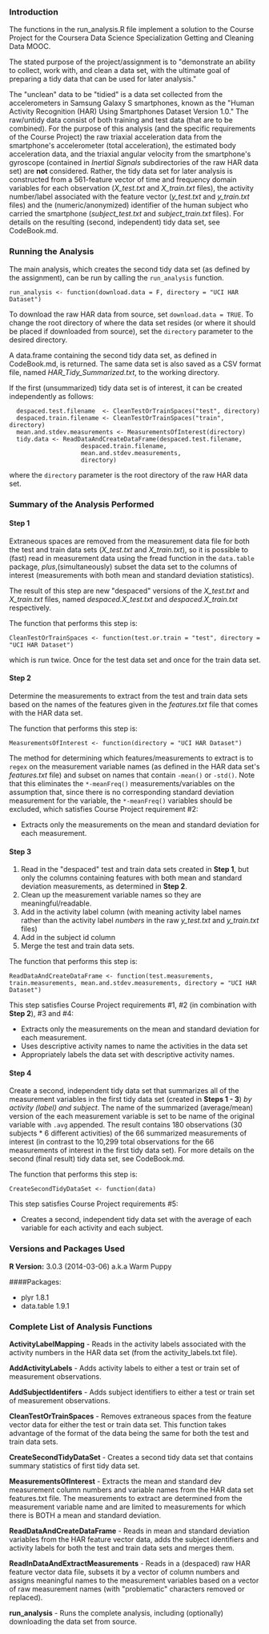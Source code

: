 ### Introduction

The functions in the run_analysis.R file implement a solution to the Course Project for the Coursera Data Science Specialization Getting and Cleaning Data MOOC.

The stated purpose of the project/assignment is to "demonstrate an ability to collect, work with, and clean a data set, with the ultimate goal of preparing a tidy data that can be used for later analysis."

The "unclean" data to be "tidied" is a data set collected from the accelerometers in Samsung Galaxy S smartphones, known as the "Human Activity Recognition (HAR) Using Smartphones Dataset Version 1.0." The raw/untidy data consist of both training and test data (that are to be combined). For the purpose of this analysis (and the specific requirements of the Course Project) the raw triaxial acceleration data from the smartphone's accelerometer (total acceleration), the estimated body  acceleration data, and the triaxial angular velocity from the smartphone's gyroscope (contained in *Inertial Signals* subdirectories of the raw HAR data set) are **not** considered. Rather, the tidy data set for later analysis is constructed from a 561-feature vector of time and frequency domain variables for each observation (*X_test.txt* and *X_train.txt* files), the activity number/label associated with the feature vector (*y_test.txt* and *y_train.txt* files) and the (numeric/anonymized) identifier of the human subject who carried the smartphone (*subject_test.txt* and *subject_train.txt* files). For details on the resulting (second, independent) tidy data set, see CodeBook.md.

### Running the Analysis

The main analysis, which creates the second tidy data set (as defined by the assignment), can be run by calling the `run_analysis` function.  

	run_analysis <- function(download.data = F, directory = "UCI HAR Dataset")

To download the raw HAR data from source, set `download.data = TRUE`. To change the root directory of where the data set resides (or where it should be placed if downloaded from source), set the `directory` parameter to the desired directory.

A data.frame containing the second tidy data set, as defined in CodeBook.md, is returned. The same data set is also saved as a CSV format file, named *HAR_Tidy_Summarized.txt*, to the working directory.

If the first (unsummarized) tidy data set is of interest, it can be created independently as follows:

	  despaced.test.filename  <- CleanTestOrTrainSpaces("test", directory)
	  despaced.train.filename <- CleanTestOrTrainSpaces("train", directory)
	  mean.and.stdev.measurements <- MeasurementsOfInterest(directory)
	  tidy.data <- ReadDataAndCreateDataFrame(despaced.test.filename, 
	  					despaced.train.filename, 
	  					mean.and.stdev.measurements, 
	  					directory)

where the `directory` parameter is the root directory of the raw HAR data set.

### Summary of the Analysis Performed

#### Step 1

Extraneous spaces are removed from the measurement data file for both the test and train data sets (*X_test.txt* and *X_train.txt*), so it is possible to (fast) read in measurement data using the fread function in the `data.table` package, *plus*,(simultaneously) subset the data set to the columns of interest (measurements with both mean and standard deviation statistics). 

The result of this step are new "despaced" versions of the *X_test.txt* and *X_train.txt* files, named *despaced.X_test.txt* and *despaced.X_train.txt* respectively.

The function that performs this step is:

	CleanTestOrTrainSpaces <- function(test.or.train = "test", directory = "UCI HAR Dataset")

which is run twice. Once for the test data set and once for the train data set.

#### Step 2

Determine the measurements to extract from the test and train data sets based on the names of the features given in the *features.txt* file that comes with the HAR data set.

The function that performs this step is:

	MeasurementsOfInterest <- function(directory = "UCI HAR Dataset") 

The method for determining which features/measurements to extract is to `regex` on the measurement variable names (as defined in the HAR data set's *features.txt* file) and subset on names that contain `-mean()` or `-std()`. Note that this eliminates the `*-meanFreq()` measurements/variables on the assumption that, since there is no corresponding standard deviation measurement for the variable, the `*-meanFreq()` variables should be excluded, which satisfies Course Project requirement #2:

* Extracts only the measurements on the mean and standard deviation for each measurement.

#### Step 3

1. Read in the "despaced" test and train data sets created in **Step 1**, but only the columns containing features with both mean and standard deviation measurements, as determined in **Step 2**.
2. Clean up the measurement variable names so they are meaningful/readable.
3. Add in the activity label column (with meaning activity label names rather than the activity label *numbers* in the raw *y_test.txt* and *y_train.txt* files) 
4. Add in the subject id column
5. Merge the test and train data sets.

The function that performs this step is:

	ReadDataAndCreateDataFrame <- function(test.measurements, train.measurements, mean.and.stdev.measurements, directory = "UCI HAR Dataset") 
 
This step satisfies Course Project requirements #1, #2 (in combination with **Step 2**), #3 and #4:

* Extracts only the measurements on the mean and standard deviation for each measurement. 
* Uses descriptive activity names to name the activities in the data set
* Appropriately labels the data set with descriptive activity names. 

#### Step 4

Create a second, independent tidy data set  that summarizes all of the measurement variables in the first tidy data set (created in **Steps 1 - 3**) *by activity (label) and subject*. The name of the summarized (average/mean) version of the each measurement variable is set to be name of the original variable with `.avg` appended. The result contains 180 observations (30 subjects * 6 different activities) of the 66 summarized measurements of interest (in contrast to the 10,299 total observations for the 66 measurements of interest in the first tidy data set). For more details on the second (final result) tidy data set, see CodeBook.md. 

The function that performs this step is:

	CreateSecondTidyDataSet <- function(data) 
 
This step satisfies Course Project requirements #5:

* Creates a second, independent tidy data set with the average of each variable for each activity and each subject.

### Versions and Packages Used

**R Version:** 3.0.3 (2014-03-06) a.k.a Warm Puppy

####Packages:
* plyr 1.8.1
* data.table 1.9.1
 
### Complete List of Analysis Functions

**ActivityLabelMapping** - Reads in the activity labels associated with the activity numbers in the HAR data set (from the activity_labels.txt file).

**AddActivityLabels** - Adds activity labels to either a test or train set of measurement observations.

**AddSubjectIdentifers** - Adds subject identifiers to either a test or train set of measurement observations.

**CleanTestOrTrainSpaces** -   Removes extraneous spaces from the feature vector data for either the test or train data set. This function takes advantage of the format of the data being the same for both the test and train data sets.

**CreateSecondTidyDataSet** - Creates a second tidy data set that contains summary statistics of first tidy data set.

**MeasurementsOfInterest** -   Extracts the mean and standard dev measurement column numbers and variable names from the HAR data set features.txt file. The measurements to extract are determined from the measurement variable name and are limited to measurements for which there is BOTH a mean and standard deviation.

**ReadDataAndCreateDataFrame** -   Reads in mean and standard deviation variables from the HAR feature vector data, adds the subject identifiers and activity labels for both the test and train data sets and merges them.

**ReadInDataAndExtractMeasurements** -   Reads in a (despaced) raw HAR feature vector data file, subsets it by a vector of column numbers and assigns meaningful names to the measurement variables based on a vector of raw measurement names (with "problematic" characters removed or replaced).

**run_analysis** - Runs the complete analysis, including (optionally) downloading the data set from source.





